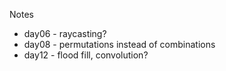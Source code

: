 Notes

* day06 - raycasting?
* day08 - permutations instead of combinations
* day12 - flood fill, convolution?
